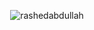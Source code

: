 

<p align="center"><img align="center" src="https://github-readme-stats.vercel.app/api/top-langs?username=rashedabdullah&show_icons=true&locale=en&layout=compact" alt="rashedabdullah" /></p>
